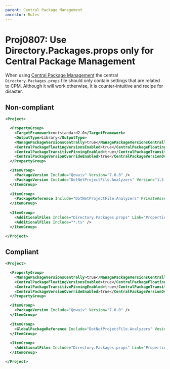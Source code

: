 ```yaml
---
parent: Central Package Management
ancestor: Rules
---
```


# Proj0807: Use Directory.Packages.props only for Central Package Management
When using [Central Package Management](Proj0800.md) the central `Directory.Packages.props`
file should only contain settings that are related to CPM. Although it will
work otherwise, it is counter-intuitive and recipe for disaster.

## Non-compliant
``` xml
<Project>

  <PropertyGroup>
    <TargetFramework>netstandard2.0</TargetFramework>
    <OutputType>Library</OutputType>
    <ManagePackageVersionsCentrally>true</ManagePackageVersionsCentrally>
    <CentralPackageFloatingVersionsEnabled>true</CentralPackageFloatingVersionsEnabled>
    <CentralPackageTransitivePinningEnabled>true</CentralPackageTransitivePinningEnabled>
    <CentralPackageVersionOverrideEnabled>true</CentralPackageVersionOverrideEnabled>
  </PropertyGroup>

  <ItemGroup>
    <PackageVersion Include="Qowaiv" Version="7.0.0" />
    <PackageVersion Include="DotNetProjectFile.Analyzers" Version="1.5.8" />
  </ItemGroup>
  
  <ItemGroup>
    <PackageReference Include="DotNetProjectFile.Analyzers" PrivateAssets="all" />
  </ItemGroup>
  
  <ItemGroup>
    <AdditionalFiles Include="Directory.Packages.props" Link="Properties/Directory.Packages.props" />
    <AdditionalFiles Include="*.ts" />
  </ItemGroup>

</Project>
```

## Compliant
``` xml
<Project>

  <PropertyGroup>
    <ManagePackageVersionsCentrally>true</ManagePackageVersionsCentrally>
    <CentralPackageFloatingVersionsEnabled>true</CentralPackageFloatingVersionsEnabled>
    <CentralPackageTransitivePinningEnabled>true</CentralPackageTransitivePinningEnabled>
    <CentralPackageVersionOverrideEnabled>true</CentralPackageVersionOverrideEnabled>
  </PropertyGroup>

  <ItemGroup>
    <PackageVersion Include="Qowaiv" Version="7.0.0" />
  </ItemGroup>
    
  <ItemGroup>
    <GlobalPackageReference Include="DotNetProjectFile.Analyzers" Vesion="1.5.8" />
  </ItemGroup>
  
  <ItemGroup>
    <AdditionalFiles Include="Directory.Packages.props" Link="Properties/Directory.Packages.props" />
  </ItemGroup>

</Project>
```
